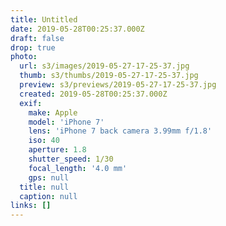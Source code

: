 ```yaml
---
title: Untitled
date: 2019-05-28T00:25:37.000Z
draft: false
drop: true
photo:
  url: s3/images/2019-05-27-17-25-37.jpg
  thumb: s3/thumbs/2019-05-27-17-25-37.jpg
  preview: s3/previews/2019-05-27-17-25-37.jpg
  created: 2019-05-28T00:25:37.000Z
  exif:
    make: Apple
    model: 'iPhone 7'
    lens: 'iPhone 7 back camera 3.99mm f/1.8'
    iso: 40
    aperture: 1.8
    shutter_speed: 1/30
    focal_length: '4.0 mm'
    gps: null
  title: null
  caption: null
links: []
---
```

